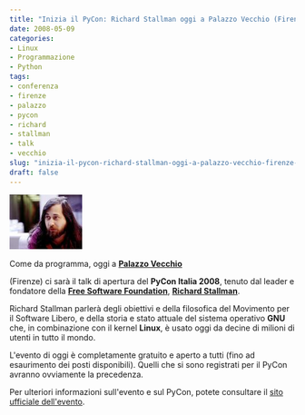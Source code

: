 ```yaml
---
title: "Inizia il PyCon: Richard Stallman oggi a Palazzo Vecchio (Firenze) ore 16:00"
date: 2008-05-09
categories: 
- Linux
- Programmazione
- Python
tags: 
- conferenza
- firenze
- palazzo
- pycon
- richard
- stallman
- talk
- vecchio
slug: "inizia-il-pycon-richard-stallman-oggi-a-palazzo-vecchio-firenze-ore-1600"
draft: false
---
```


[![Richard Stallman](rms1.thumbnail.jpg)]()

Come da programma, oggi a [**Palazzo Vecchio**](http://maps.google.it/maps?f=q&hl=it&geocode=&q=palazzo+vecchio&sll=43.97404,10.93689&sspn=0.470428,1.284027&ie=UTF8&ll=43.769792,11.25663&spn=0.007376,0.020063&t=h&z=16)

(Firenze) ci sarà il talk di apertura del **PyCon Italia 2008**, tenuto
dal leader e fondatore della [**Free Software Foundation**](http://www.fsf.org/), [**Richard Stallman**](http://it.wikipedia.org/wiki/Stallman).

Richard Stallman parlerà degli obiettivi e della filosofica del
Movimento per il Software Libero, e della storia e stato attuale del
sistema operativo **GNU** che, in combinazione con il kernel **Linux**,
è usato oggi da decine di milioni di utenti in tutto il mondo.

L'evento di oggi è completamente gratuito e aperto a tutti (fino ad
esaurimento dei posti disponibili). Quelli che si sono registrati per il
PyCon avranno ovviamente la precedenza.

Per ulteriori informazioni sull'evento e sul PyCon, potete consultare il
[sito ufficiale dell'evento](http://www.pycon.it/pycon2/schedule/).

